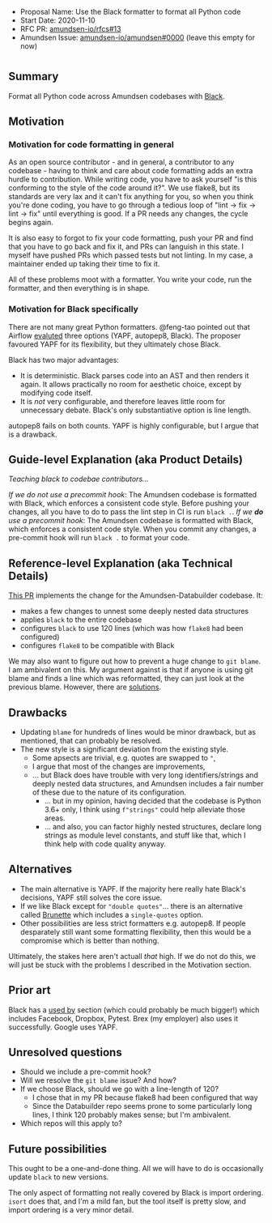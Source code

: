 - Proposal Name: Use the Black formatter to format all Python code
- Start Date: 2020-11-10
- RFC PR: [amundsen-io/rfcs#13](https://github.com/amundsen-io/rfcs/pull/14)
- Amundsen Issue: [amundsen-io/amundsen#0000](https://github.com/amundsen-io/amundsen/issues/0000) (leave this empty for now)

# <RFC title>

## Summary

Format all Python code across Amundsen codebases with [Black](https://black.readthedocs.io/en/stable/).

## Motivation

### Motivation for code formatting in general

As an open source contributor - and in general, a contributor to any codebase - having to think and care about code formatting adds an extra hurdle to contribution.
While writing code, you have to ask yourself "is this conforming to the style of the code around it?". We use flake8, but its standards are very lax and it can't fix
anything for you, so when you think you're done coding, you have to go through a tedious loop of "lint -> fix -> lint -> fix" until everything is good. If a PR needs
any changes, the cycle begins again.

It is also easy to forgot to fix your code formatting, push your PR and find that you have to go back and fix it, and PRs can languish in this state. I myself have pushed
PRs which passed tests but not linting. In my case, a maintainer ended up taking their time to fix it. 

All of these problems moot with a formatter. You write your code, run the formatter, and then everything is in shape.

### Motivation for Black specifically

There are not many great Python formatters. @feng-tao pointed out that Airflow [evaluted](https://cwiki.apache.org/confluence/pages/viewpage.action?pageId=99844429) three options (YAPF, autopep8, Black).
The proposer favoured YAPF for its flexibility, but they ultimately chose Black.

Black has two major advantages:

- It is deterministic. Black parses code into an AST and then renders it again. It allows practically no room for aesthetic choice, except by modifying code itself.
- It is _not_ very configurable, and therefore leaves little room for unnecessary debate. Black's only substantiative option is line length.

autopep8 fails on both counts. YAPF is highly configurable, but I argue that is a drawback.

## Guide-level Explanation (aka Product Details)

_Teaching black to codebae contributors..._


_If we do not use a precommit hook_: The Amundsen codebase is formatted with Black, which enforces a consistent code style. Before pushing your changes, all you have to do to pass the lint step in CI is run `black .`. 
_If we **do** use a precommit hook_: The Amundsen codebase is formatted with Black, which enforces a consistent code style. When you commit any changes, a pre-commit hook will run `black .` to format your code.

## Reference-level Explanation (aka Technical Details)

[This PR](https://github.com/amundsen-io/amundsendatabuilder/pull/405) implements the change for the Amundsen-Databuilder codebase. It:

- makes a few changes to unnest some deeply nested data structures
- applies `black` to the entire codebase
- configures `black` to use 120 lines (which was how `flake8` had been configured)
- configures `flake8` to be compatible with Black

We may also want to figure out how to prevent a huge change to `git blame`. I am ambivalent on this. My argument against is that if anyone is using git blame and finds a line which was reformatted, they
can just look at the previous blame. However, there are [solutions](https://github.com/psf/black#migrating-your-code-style-without-ruining-git-blame).

## Drawbacks

- Updating `blame` for hundreds of lines would be minor drawback, but as mentioned, that can probably be resolved.
- The new style is a significant deviation from the existing style.
    - Some apsects are trivial, e.g. quotes are swapped to `"`,
    - I argue that most of the changes are improvements,
    - ... but Black does have trouble with very long identifiers/strings and deeply nested data structures, and Amundsen includes a fair number of these
      due to the nature of its configuration.
        - ... but in my opinion, having decided that the codebase is Python 3.6+ only, I think using `f"strings"` could help alleviate those areas.
        - ... and also, you can factor highly nested structures, declare long strings as module level constants, and stuff like that, which I think help with code quality anyway.

## Alternatives

- The main alternative is YAPF. If the majority here really hate Black's decisions, YAPF still solves the core issue.
- If we like Black except for `"double quotes"`... there is an alternative called [Brunette](https://github.com/odwyersoftware/brunette) which includes a `single-quotes` option.
- Other possibilities are less strict formatters e.g. autopep8. If people desparately still want some formatting flexibility, then this would be a compromise which is better than nothing.

Ultimately, the stakes here aren't actuall _that_ high. If we do not do this, we will just be stuck with the problems I described in the Motivation section.

## Prior art

Black has a [used by](https://github.com/psf/black#used-by) section (which could probably be much bigger!) which includes Facebook, Dropbox, Pytest. Brex (my employer) also uses it successfully.
Google uses YAPF.

## Unresolved questions

- Should we include a pre-commit hook?
- Will we resolve the `git blame` issue? And how?
- If we choose Black, should we go with a line-length of 120?
    - I chose that in my PR because flake8 had been configured that way
    - Since the Databuilder repo seems prone to some particularly long lines, I think 120 probably makes sense; but I'm ambivalent.
- Which repos will this apply to?

## Future possibilities

This ought to be a one-and-done thing. All we will have to do is occasionally update `black` to new versions.

The only aspect of formatting not really covered by Black is import ordering. `isort` does that, and I'm a mild fan, but the tool itself is pretty slow,
and import ordering is a very minor detail.
